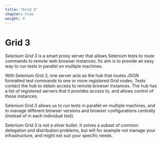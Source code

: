 ```yaml
---
title: "Grid 3"
chapter: true
weight: 9
---
```


# Grid 3

_Selenium Grid 3_ is a smart proxy server
that allows Selenium tests to route commands to remote web browser instances.
Its aim is to provide an easy way to run tests in parallel on multiple machines.

With Selenium Grid 3,
one server acts as the hub that routes JSON formatted test commands
to one or more registered Grid nodes.
Tests contact the hub to obtain access to remote browser instances.
The hub has a list of registered servers that it provides access to,
and allows control of these instances.

Selenium Grid 3 allows us to run tests in parallel on multiple machines,
and to manage different browser versions and browser configurations centrally
(instead of in each individual test).

Selenium Grid 3 is not a silver bullet.
It solves a subset of common delegation and distribution problems,
but will for example not manage your infrastructure,
and might not suit your specific needs.
